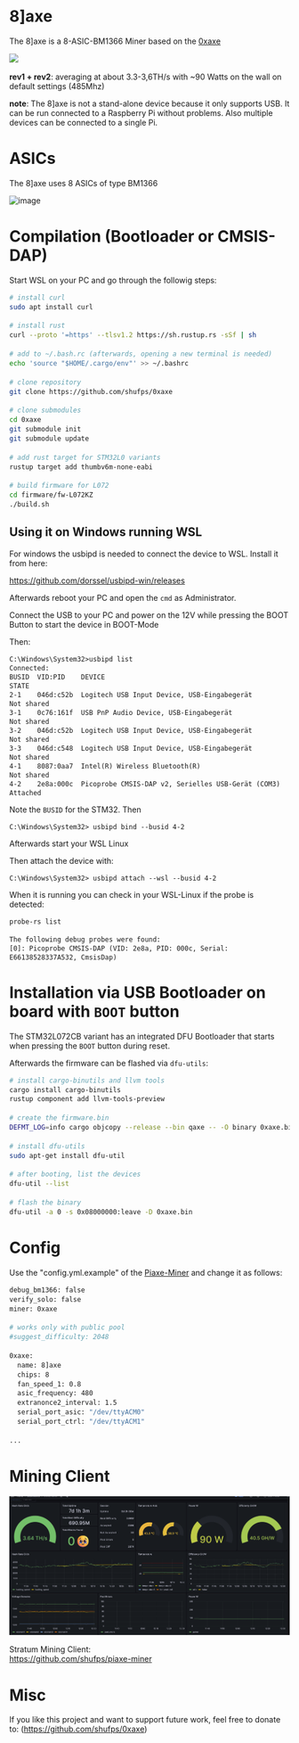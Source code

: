 # 8]axe

The 8]axe is a 8-ASIC-BM1366 Miner based on the [0xaxe](https://github.com/shufps/0xaxe)

<img src="https://github.com/Patsch91/8Iaxe/blob/main/Platine.png" width="600px">


**rev1 + rev2**: averaging at about 3.3-3,6TH/s with ~90 Watts on the wall on default settings (485Mhz) </br>


**note**: The 8]axe is not a stand-alone device because it only supports USB. It can be run connected to a Raspberry Pi without problems. Also multiple devices can be connected to a single Pi. 

ASICs
=====

The 8]axe uses 8 ASICs of type BM1366

![image](https://github.com/Patsch91/8Iaxe/blob/main/8Iaxe%20pcb.png)

Compilation (Bootloader or CMSIS-DAP)
======================================
Start WSL on your PC and go through the followig steps:

```bash
# install curl
sudo apt install curl

# install rust
curl --proto '=https' --tlsv1.2 https://sh.rustup.rs -sSf | sh

# add to ~/.bash.rc (afterwards, opening a new terminal is needed)
echo 'source "$HOME/.cargo/env"' >> ~/.bashrc

# clone repository
git clone https://github.com/shufps/0xaxe

# clone submodules
cd 0xaxe
git submodule init
git submodule update

# add rust target for STM32L0 variants
rustup target add thumbv6m-none-eabi

# build firmware for L072
cd firmware/fw-L072KZ
./build.sh
```

## Using it on Windows running WSL

For windows the usbipd is needed to connect the device to WSL. Install it from here:

https://github.com/dorssel/usbipd-win/releases

Afterwards reboot your PC and open the `cmd` as Administrator.

Connect the USB to your PC and power on the 12V while pressing the BOOT Button to start the device in BOOT-Mode

Then:
```
C:\Windows\System32>usbipd list
Connected:
BUSID  VID:PID    DEVICE                                                        STATE
2-1    046d:c52b  Logitech USB Input Device, USB-Eingabegerät                   Not shared
3-1    0c76:161f  USB PnP Audio Device, USB-Eingabegerät                        Not shared
3-2    046d:c52b  Logitech USB Input Device, USB-Eingabegerät                   Not shared
3-3    046d:c548  Logitech USB Input Device, USB-Eingabegerät                   Not shared
4-1    8087:0aa7  Intel(R) Wireless Bluetooth(R)                                Not shared
4-2    2e8a:000c  Picoprobe CMSIS-DAP v2, Serielles USB-Gerät (COM3)            Attached
```

Note the `BUSID` for the STM32. Then

```
C:\Windows\System32> usbipd bind --busid 4-2
```

Afterwards start your WSL Linux

Then attach the device with:
```
C:\Windows\System32> usbipd attach --wsl --busid 4-2
```

When it is running you can check in your WSL-Linux if the probe is detected:
```
probe-rs list

The following debug probes were found:
[0]: Picoprobe CMSIS-DAP (VID: 2e8a, PID: 000c, Serial: E66138528337A532, CmsisDap)
```

Installation via USB Bootloader on board with `BOOT` button
===========================================================
The STM32L072CB variant has an integrated DFU Bootloader that starts when pressing the `BOOT` button during reset.

Afterwards the firmware can be flashed via `dfu-utils`:

```bash
# install cargo-binutils and llvm tools
cargo install cargo-binutils
rustup component add llvm-tools-preview

# create the firmware.bin
DEFMT_LOG=info cargo objcopy --release --bin qaxe -- -O binary 0xaxe.bin

# install dfu-utils
sudo apt-get install dfu-util

# after booting, list the devices
dfu-util --list

# flash the binary
dfu-util -a 0 -s 0x08000000:leave -D 0xaxe.bin
```

Config 
=============
Use the "config.yml.example" of the [Piaxe-Miner](https://github.com/shufps/piaxe-miner) and change it as follows:

```bash
debug_bm1366: false
verify_solo: false
miner: 0xaxe

# works only with public pool
#suggest_difficulty: 2048

0xaxe:
  name: 8]axe
  chips: 8
  fan_speed_1: 0.8
  asic_frequency: 480
  extranonce2_interval: 1.5
  serial_port_asic: "/dev/ttyACM0"
  serial_port_ctrl: "/dev/ttyACM1"

...
```


Mining Client
=============

![image](https://github.com/Patsch91/8Iaxe/blob/main/Dashboard.png)


Stratum Mining Client:<br>
https://github.com/shufps/piaxe-miner

Misc
====
If you like this project and want to support future work, feel free to donate to: (https://github.com/shufps/0xaxe)



